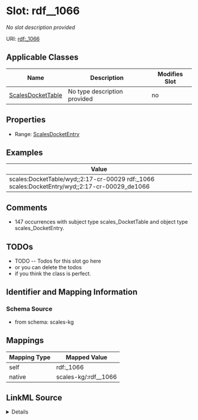 

# Slot: rdf__1066


_No slot description provided_





URI: [rdf:_1066](http://www.w3.org/1999/02/22-rdf-syntax-ns#_1066)



<!-- no inheritance hierarchy -->





## Applicable Classes

| Name | Description | Modifies Slot |
| --- | --- | --- |
| [ScalesDocketTable](../classes/ScalesDocketTable.md) | No type description provided |  no  |







## Properties

* Range: [ScalesDocketEntry](../classes/ScalesDocketEntry.md)






## Examples

| Value |
| --- |
| scales:DocketTable/wyd;;2:17-cr-00029 rdf:_1066 scales:DocketEntry/wyd;;2:17-cr-00029_de1066 |

## Comments

* 147 occurrences with subject type scales_DocketTable and object type scales_DocketEntry.

## TODOs

* TODO -- Todos for this slot go here
* or you can delete the todos
* if you think the class is perfect.

## Identifier and Mapping Information







### Schema Source


* from schema: scales-kg




## Mappings

| Mapping Type | Mapped Value |
| ---  | ---  |
| self | rdf:_1066 |
| native | scales-kg/:rdf__1066 |




## LinkML Source

<details>
```yaml
name: rdf__1066
description: No slot description provided
todos:
- TODO -- Todos for this slot go here
- or you can delete the todos
- if you think the class is perfect.
comments:
- 147 occurrences with subject type scales_DocketTable and object type scales_DocketEntry.
examples:
- value: scales:DocketTable/wyd;;2:17-cr-00029 rdf:_1066 scales:DocketEntry/wyd;;2:17-cr-00029_de1066
from_schema: scales-kg
rank: 1000
slot_uri: rdf:_1066
alias: rdf__1066
domain_of:
- scales_DocketTable
range: scales_DocketEntry

```
</details>